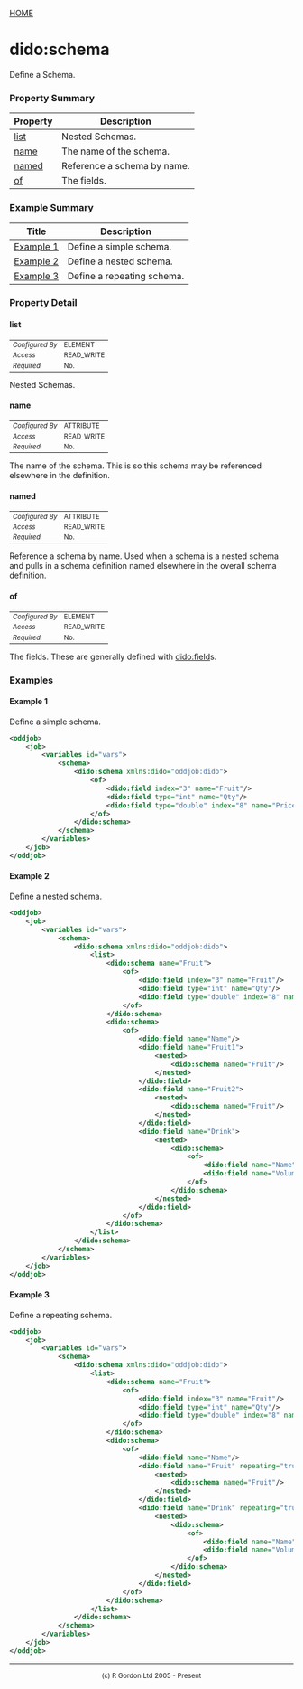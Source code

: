 [HOME](../../../README.md)
# dido:schema

Define a Schema.

### Property Summary

| Property | Description |
| -------- | ----------- |
| [list](#propertylist) | Nested Schemas. | 
| [name](#propertyname) | The name of the schema. | 
| [named](#propertynamed) | Reference a schema by name. | 
| [of](#propertyof) | The fields. | 


### Example Summary

| Title | Description |
| ----- | ----------- |
| [Example 1](#example1) | Define a simple schema. |
| [Example 2](#example2) | Define a nested schema. |
| [Example 3](#example3) | Define a repeating schema. |


### Property Detail
#### list <a name="propertylist"></a>

<table style='font-size:smaller'>
      <tr><td><i>Configured By</i></td><td>ELEMENT</td></tr>
      <tr><td><i>Access</i></td><td>READ_WRITE</td></tr>
      <tr><td><i>Required</i></td><td>No.</td></tr>
</table>

Nested Schemas.

#### name <a name="propertyname"></a>

<table style='font-size:smaller'>
      <tr><td><i>Configured By</i></td><td>ATTRIBUTE</td></tr>
      <tr><td><i>Access</i></td><td>READ_WRITE</td></tr>
      <tr><td><i>Required</i></td><td>No.</td></tr>
</table>

The name of the schema. This is so this schema  may be
referenced elsewhere in the definition.

#### named <a name="propertynamed"></a>

<table style='font-size:smaller'>
      <tr><td><i>Configured By</i></td><td>ATTRIBUTE</td></tr>
      <tr><td><i>Access</i></td><td>READ_WRITE</td></tr>
      <tr><td><i>Required</i></td><td>No.</td></tr>
</table>

Reference a schema by name. Used when a schema is a nested schema and pulls in
a schema definition named elsewhere in the overall schema definition.

#### of <a name="propertyof"></a>

<table style='font-size:smaller'>
      <tr><td><i>Configured By</i></td><td>ELEMENT</td></tr>
      <tr><td><i>Access</i></td><td>READ_WRITE</td></tr>
      <tr><td><i>Required</i></td><td>No.</td></tr>
</table>

The fields. These are generally defined with [dido:field](../../../dido/oddjob/schema/SchemaFieldBean.md)s.


### Examples
#### Example 1 <a name="example1"></a>

Define a simple schema.
```xml
<oddjob>
    <job>
        <variables id="vars">
            <schema>
                <dido:schema xmlns:dido="oddjob:dido">
                    <of>
                        <dido:field index="3" name="Fruit"/>
                        <dido:field type="int" name="Qty"/>
                        <dido:field type="double" index="8" name="Price"/>
                    </of>
                </dido:schema>
            </schema>
        </variables>
    </job>
</oddjob>
```


#### Example 2 <a name="example2"></a>

Define a nested schema.
```xml
<oddjob>
    <job>
        <variables id="vars">
            <schema>
                <dido:schema xmlns:dido="oddjob:dido">
                    <list>
                        <dido:schema name="Fruit">
                            <of>
                                <dido:field index="3" name="Fruit"/>
                                <dido:field type="int" name="Qty"/>
                                <dido:field type="double" index="8" name="Price"/>
                            </of>
                        </dido:schema>
                        <dido:schema>
                            <of>
                                <dido:field name="Name"/>
                                <dido:field name="Fruit1">
                                    <nested>
                                        <dido:schema named="Fruit"/>
                                    </nested>
                                </dido:field>
                                <dido:field name="Fruit2">
                                    <nested>
                                        <dido:schema named="Fruit"/>
                                    </nested>
                                </dido:field>
                                <dido:field name="Drink">
                                    <nested>
                                        <dido:schema>
                                            <of>
                                                <dido:field name="Name"/>
                                                <dido:field name="Volume" type="double"/>
                                            </of>
                                        </dido:schema>
                                    </nested>
                                </dido:field>
                            </of>
                        </dido:schema>
                    </list>
                </dido:schema>
            </schema>
        </variables>
    </job>
</oddjob>
```


#### Example 3 <a name="example3"></a>

Define a repeating schema.
```xml
<oddjob>
    <job>
        <variables id="vars">
            <schema>
                <dido:schema xmlns:dido="oddjob:dido">
                    <list>
                        <dido:schema name="Fruit">
                            <of>
                                <dido:field index="3" name="Fruit"/>
                                <dido:field type="int" name="Qty"/>
                                <dido:field type="double" index="8" name="Price"/>
                            </of>
                        </dido:schema>
                        <dido:schema>
                            <of>
                                <dido:field name="Name"/>
                                <dido:field name="Fruit" repeating="true">
                                    <nested>
                                        <dido:schema named="Fruit"/>
                                    </nested>
                                </dido:field>
                                <dido:field name="Drink" repeating="true">
                                    <nested>
                                        <dido:schema>
                                            <of>
                                                <dido:field name="Name"/>
                                                <dido:field name="Volume" type="double"/>
                                            </of>
                                        </dido:schema>
                                    </nested>
                                </dido:field>
                            </of>
                        </dido:schema>
                    </list>
                </dido:schema>
            </schema>
        </variables>
    </job>
</oddjob>
```



-----------------------

<div style='font-size: smaller; text-align: center;'>(c) R Gordon Ltd 2005 - Present</div>
